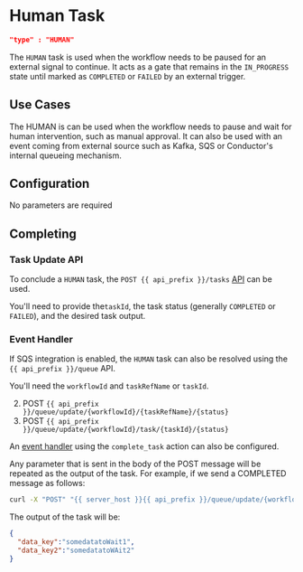# Human Task
```json
"type" : "HUMAN"
```

The `HUMAN` task is used when the workflow needs to be paused for an external signal to continue. It acts as a gate that 
remains in the `IN_PROGRESS` state until marked as ```COMPLETED``` or ```FAILED``` by an external trigger.

## Use Cases
The HUMAN is can be used when the workflow needs to pause and wait for human intervention, such as manual approval.
It can also be used with an event coming from external source such as Kafka, SQS or Conductor's internal queueing mechanism.

## Configuration
No parameters are required

## Completing
### Task Update API
To conclude a `HUMAN` task, the `POST {{ api_prefix }}/tasks` [API](../../reference/api/task.md) can be used.

You'll need to provide the`taskId`, the task status (generally `COMPLETED` or `FAILED`), and the desired task output.

### Event Handler
If SQS integration is enabled, the `HUMAN` task can also be resolved using the `{{ api_prefix }}/queue` API.

You'll need the  `workflowId` and `taskRefName` or `taskId`.

2. POST `{{ api_prefix }}/queue/update/{workflowId}/{taskRefName}/{status}` 
3. POST `{{ api_prefix }}/queue/update/{workflowId}/task/{taskId}/{status}` 

An [event handler](../../documentation/configuration/eventhandlers.md) using the `complete_task` action can also be configured.

Any parameter that is sent in the body of the POST message will be repeated as the output of the task.  For example, if we send a COMPLETED message as follows:

```bash
curl -X "POST" "{{ server_host }}{{ api_prefix }}/queue/update/{workflowId}/waiting_around_ref/COMPLETED" -H 'Content-Type: application/json' -d '{"data_key":"somedatatoWait1","data_key2":"somedatatoWAit2"}'
```

The output of the task will be:

```json
{
  "data_key":"somedatatoWait1",
  "data_key2":"somedatatoWAit2"
}
```



